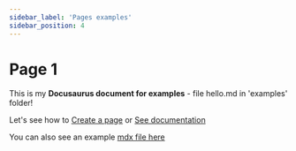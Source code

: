 ```yaml
---
sidebar_label: 'Pages examples'
sidebar_position: 4
---
```


# Page 1

This is my **Docusaurus document for examples**  - file hello.md in 'examples' folder!

Let's see how to [Create a page](/first) or [See documentation](https://docusaurus.io/docs/creating-pages)

You can also see an example [mdx file here](/docs/examples/mdx-example.mdx) 
